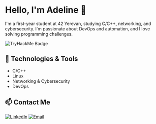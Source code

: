 # Hello, I'm Adeline 👋

I'm a first-year student at 42 Yerevan, studying C/C++, networking, and cybersecurity. I'm passionate about DevOps and automation, and I love solving programming challenges.  

![TryHackMe Badge](https://tryhackme.com/api/v2/badges/public-profile?userPublicId=2608564)

## 🔧 Technologies & Tools
- C/C++
- Linux
- Networking & Cybersecurity
- DevOps

## 📫 Contact Me
[![LinkedIn](https://upload.wikimedia.org/wikipedia/commons/0/01/LinkedIn_Logo_2013.png)](https://www.linkedin.com/in/adelineeminian/)
[![Email](https://upload.wikimedia.org/wikipedia/commons/6/67/Email_icon.png)](mailto:adelineeminian13@gmail.com)
